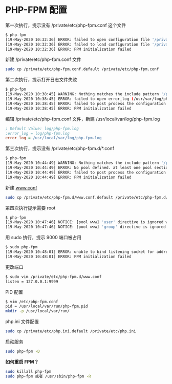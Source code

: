 # PHP-FPM 配置

第一次执行，提示没有 /private/etc/php-fpm.conf 这个文件  

```bash
$ php-fpm
[19-May-2020 10:32:36] ERROR: failed to open configuration file '/private/etc/php-fpm.conf': No such file or directory (2)
[19-May-2020 10:32:36] ERROR: failed to load configuration file '/private/etc/php-fpm.conf'
[19-May-2020 10:32:36] ERROR: FPM initialization failed
```

新建 /private/etc/php-fpm.conf 文件  

```bash
sudo cp /private/etc/php-fpm.conf.default /private/etc/php-fpm.conf
```

第二次执行，提示打开日志文件失败  

```bash
$ php-fpm
[19-May-2020 10:38:45] WARNING: Nothing matches the include pattern '/private/etc/php-fpm.d/*.conf' from /private/etc/php-fpm.conf at line 143.
[19-May-2020 10:38:45] ERROR: failed to open error_log (/usr/var/log/php-fpm.log): No such file or directory (2)
[19-May-2020 10:38:45] ERROR: failed to post process the configuration
[19-May-2020 10:38:45] ERROR: FPM initialization failed
```

编辑 /private/etc/php-fpm.conf 文件，新建 /usr/local/var/log/php-fpm.log  

```ini
; Default Value: log/php-fpm.log
;error_log = log/php-fpm.log
error_log = /usr/local/var/log/php-fpm.log
```

第三次执行，提示没有 /private/etc/php-fpm.d/*.conf
```bash
$ php-fpm
[19-May-2020 10:44:49] WARNING: Nothing matches the include pattern '/private/etc/php-fpm.d/*.conf' from /private/etc/php-fpm.conf at line 144.
[19-May-2020 10:44:49] ERROR: No pool defined. at least one pool section must be specified in config file
[19-May-2020 10:44:49] ERROR: failed to post process the configuration
[19-May-2020 10:44:49] ERROR: FPM initialization failed
```

新建 www.conf
```bash
sudo cp /private/etc/php-fpm.d/www.conf.default /private/etc/php-fpm.d/www.conf
```

第四次执行提示需要 root  

```bash
$ php-fpm
[19-May-2020 10:47:46] NOTICE: [pool www] 'user' directive is ignored when FPM is not running as root
[19-May-2020 10:47:46] NOTICE: [pool www] 'group' directive is ignored when FPM is not running as root
```

用 sudo 执行，提示 9000 端口被占用  

```bash
$ sudo php-fpm
[19-May-2020 10:48:01] ERROR: unable to bind listening socket for address '127.0.0.1:9000': Address already in use (48)
[19-May-2020 10:48:01] ERROR: FPM initialization failed
```

更改端口  

```bash
$ sudo vim /private/etc/php-fpm.d/www.conf
listen = 127.0.0.1:9999
```

PID 配置  

```bash
$ vim /etc/php-fpm.conf
pid = /usr/local/var/run/php-fpm.pid
mkdir -p /usr/local/var/run/
```

php.ini 文件配置  

```bash
sudo cp /private/etc/php.ini.default /private/etc/php.ini
```

启动服务  

```bash
sudo php-fpm -D
```

**如何重启 FPM？**  

```bash
sudo killall php-fpm
sudo php-fpm 或者 /usr/sbin/php-fpm -R
```
